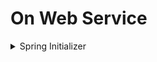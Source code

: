 # On Web Service

<details><summary>Spring Initializer</summary>

https://start.spring.io/ 는 Spring Framework를 사용하여 Java 기반 웹 애플리케이션 및 마이크로서비스를 빠르게 시작할 수 있는 온라인 도구입니다. 이 사이트는 Spring
프레임워크와 관련된 프로젝트를 초기 설정하고 생성하는 데 도움을 주는 웹 기반의 인터페이스를 제공합니다.

주요 기능과 사용법은 다음과 같습니다:

- 프로젝트 설정: 웹 페이지에서 원하는 설정을 선택할 수 있으며, Spring Boot 버전, 언어(Java, Kotlin, Groovy), 빌드 도구(Maven, Gradle), 프로젝트 종속성 및 패키징 등을
  구성할 수 있습니다.

- 의존성 추가: 필요한 라이브러리와 프레임워크를 선택하여 프로젝트에 추가할 수 있습니다. 예를 들어, 웹 애플리케이션을 개발 중이라면 Spring Web, 데이터베이스 연동이 필요하다면 Spring Data JPA
  등을 선택할 수 있습니다.

- 프로젝트 생성: 설정이 완료되면 "Generate" 버튼을 클릭하여 프로젝트를 생성할 수 있습니다. 이렇게 생성된 프로젝트 아카이브(zip 파일)를 다운로드하거나, GitHub 레포지토리와 연동하여 자동으로
  저장소를 생성할 수도 있습니다.

- IDE 통합: 생성된 Spring Boot 프로젝트는 대부분의 통합 개발 환경(IDE)에서 쉽게 가져와서 작업할 수 있습니다.

이 사이트는 Spring Boot를 기반으로 한 웹 애플리케이션 및 마이크로서비스를 시작하기 위한 초기 설정 및 프로젝트 생성을 단순화하고 빠르게 수행할 수 있게 도와줍니다. Spring Boot는 Java 기반
애플리케이션을 개발할 때 설정과 구성의 복잡성을 줄이고 개발자가 핵심 비즈니스 로직에 집중할 수 있도록 돕는 프레임워크입니다.
</details>


